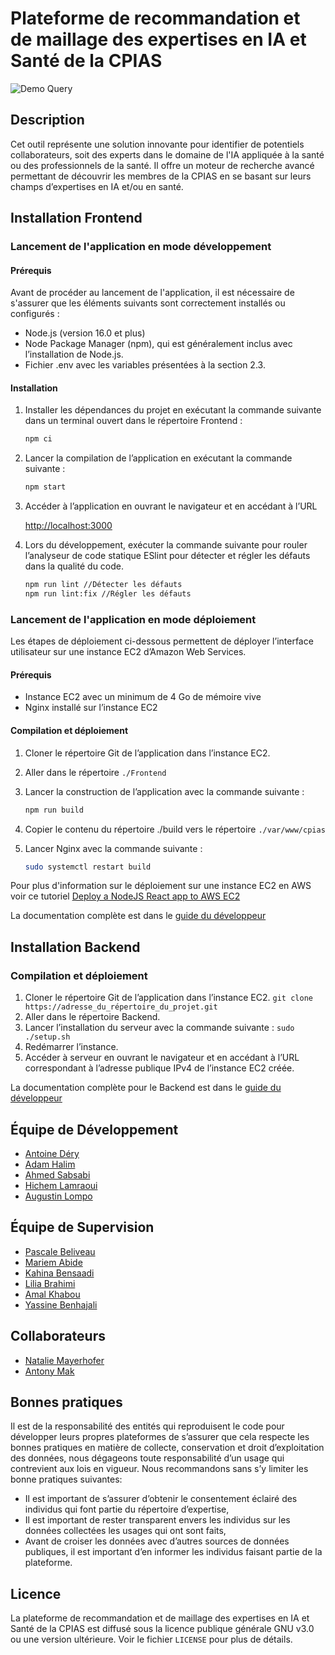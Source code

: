 # Plateforme de recommandation et de maillage des expertises en IA et Santé de la CPIAS


![Demo Query](https://github.com/CPIAS/Research_Engine_Healthcare_AI/blob/main/demo-1.gif?raw=true)


## Description


Cet outil représente une solution innovante pour identifier de potentiels collaborateurs, soit des experts dans le domaine de l'IA appliquée à la santé ou des professionnels de la santé. Il offre un moteur de recherche avancé permettant de découvrir les membres de la CPIAS en se basant sur leurs champs d’expertises en IA et/ou en santé.


## Installation Frontend


### Lancement de l'application en mode développement


#### Prérequis


Avant de procéder au lancement de l'application, il est nécessaire de s'assurer que les éléments suivants sont correctement installés ou configurés :


- Node.js (version 16.0 et plus)
- Node Package Manager (npm), qui est généralement inclus avec l’installation de Node.js.
- Fichier .env avec les variables présentées à la section 2.3.


#### Installation


1. Installer les dépendances du projet en exécutant la commande suivante dans un terminal
ouvert dans le répertoire Frontend :


    ```bash
    npm ci
    ```


2. Lancer la compilation de l’application en exécutant la commande suivante :


    ```bash
    npm start
    ```


3. Accéder à l’application en ouvrant le navigateur et en accédant à l’URL


    <http://localhost:3000>


4. Lors du développement, exécuter la commande suivante pour rouler l’analyseur de code statique ESlint pour détecter et régler les défauts dans la qualité du code.


    ```bash
    npm run lint //Détecter les défauts
    npm run lint:fix //Régler les défauts
    ```


### Lancement de l'application en mode déploiement


Les étapes de déploiement ci-dessous permettent de déployer l’interface utilisateur sur une
instance EC2 d’Amazon Web Services.


#### Prérequis


- Instance EC2 avec un minimum de 4 Go de mémoire vive
- Nginx installé sur l’instance EC2


#### Compilation et déploiement


1. Cloner le répertoire Git de l’application dans l’instance EC2.
2. Aller dans le répertoire `./Frontend`
3. Lancer la construction de l’application avec la commande suivante :


    ```bash
    npm run build
    ```


4. Copier le contenu du répertoire ./build vers le répertoire `./var/www/cpias`
5. Lancer Nginx avec la commande suivante :


    ```bash
    sudo systemctl restart build
    ```


Pour plus d'information sur le déploiement sur une instance EC2 en AWS voir ce tutoriel  [Deploy a NodeJS React app to AWS EC2](https://www.youtube.com/watch?v=rE8mJ1OYjmM)


La documentation complète est dans le [guide du développeur](https://github.com/CPIAS/Research_Engine_Healthcare_AI/blob/main/Guide_d%C3%A9veloppeur.pdf)


## Installation Backend


### Compilation et déploiement


1. Cloner le répertoire Git de l’application dans l’instance EC2.
`git clone https://adresse_du_répertoire_du_projet.git`
2. Aller dans le répertoire Backend.
3. Lancer l’installation du serveur avec la commande suivante :
`sudo ./setup.sh`
4. Redémarrer l’instance.
5. Accéder à serveur en ouvrant le navigateur et en accédant à l’URL correspondant à l’adresse
publique IPv4 de l’instance EC2 créée.


La documentation complète pour le Backend est dans le [guide du développeur](https://github.com/CPIAS/Research_Engine_Healthcare_AI/blob/main/Guide_d%C3%A9veloppeur.pdf)


## Équipe de Développement


- [Antoine Déry](mailto:antoine-1.dery@polymtl.ca)
- [Adam Halim](mailto:adam.halim@polymtl.ca)
- [Ahmed Sabsabi](mailto:ahmed.sabsabi@polymtl.ca)
- [Hichem Lamraoui](mailto:hichem.lamraoui@polymtl.ca)
- [Augustin Lompo](mailto:diassibo-kani-fares.lompo@polymtl.ca)


## Équipe de Supervision 
- [Pascale Beliveau ](mailto:pascale.beliveau.ca@gmail.com)
- [Mariem Abide ](mailto:abid.mariem@gmail.com)
- [Kahina Bensaadi ](mailto:kahina.bensaadi@gmail.com)
- [Lilia Brahimi ](mailto:lilia.brahimi97@gmail.com)
- [Amal Khabou ](mailto:a.khabou@gmail.com)
- [Yassine Benhajali ](mailto:yassine.benhajali@gmail.com)
## Collaborateurs 
- [Natalie Mayerhofer](mailto:natalie.mayerhofer.chum@gmail.com)
- [Antony Mak](mailto:anthony.mak.chum@ssss.gouv.qc.ca)
## Bonnes pratiques 
Il est de la responsabilité des entités qui reproduisent le code pour développer leurs propres plateformes de s’assurer que cela respecte les bonnes pratiques en matière de collecte, conservation et droit d’exploitation des données, nous dégageons toute responsabilité d’un usage qui contrevient aux lois en vigueur. Nous recommandons sans s’y limiter les bonne pratiques suivantes: 
- Il est important de s’assurer d’obtenir le consentement éclairé des individus qui font partie du répertoire d’expertise, 
- Il est important de rester transparent envers les individus sur les données collectées les usages qui ont sont faits, 
- Avant de croiser les données avec d’autres sources de données publiques, il est important d’en informer les individus faisant partie de la plateforme.
## Licence
La plateforme de recommandation et de maillage des expertises en IA et Santé de la CPIAS est diffusé sous la licence publique générale GNU v3.0 ou une version ultérieure. Voir le fichier `LICENSE` pour plus de détails.
